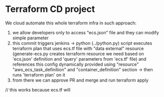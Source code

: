 # Terraform CD project

We cloud automate this whole terraform infra in such approach:

1. we allow developers only to access "ecs.json" file and they can modify simple parameter
2. this commit triggers jenkins -> python (../python.py) script executes terraform plan that uses ecs.tf file with "data external" resource (generate-ecs.py creates terraform resource we need based on 'ecs.json' definition and 'query' parameters from 'ecs.tf' file) and references this config dynamically provided using "resource" "aws_ecs_task_definition" and "container_definition" section -> then runs 'terraform plan' on it
3. from there we can approve PR and merge and run terraform apply

// this works because ecs.tf will 